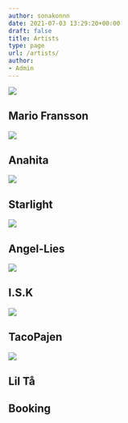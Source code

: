 ```yaml
---
author: sonakonnn
date: 2021-07-03 13:29:20+00:00
draft: false
title: Artists
type: page
url: /artists/
author:
- Admin
---
```









![](https://sonakonmusic.com/wp-content/uploads/2021/07/mario-fransson-5.jpg?w=750)






## Mario Fransson











![](https://sonakonmusic.com/wp-content/uploads/2021/07/s-1.png)






## Anahita











![](https://sonakonmusic.com/wp-content/uploads/2021/07/signal-2021-07-03-151541-edited-1.jpeg)






## Starlight

















![](https://sonakonmusic.com/wp-content/uploads/2021/07/s-1.png?w=500)






## Angel-Lies











![](https://sonakonmusic.com/wp-content/uploads/2021/07/s-1.png?w=500)






## I.S.K











![](https://sonakonmusic.com/wp-content/uploads/2021/07/tacopaj-logo.png?w=676)






## TacoPajen











![](https://sonakonmusic.com/wp-content/uploads/2021/07/skit2.jpg?w=1024)






## Lil Tå































## Booking
























